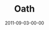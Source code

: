 ---
layout: message
category: message
series: "Collide"
title: "Oath"
date: 2011-09-03-00-00
message_id: 690
sc-permalink-url: "http://soundcloud.com/crdschurch/oath"
audio: "http://s3.amazonaws.com/crossroads-media/messages/audio/collide04.mp3"
audio-duration: "50:17"
program: "http://s3.amazonaws.com/crossroads-media/documents/09_03-04_11Program.pdf"
description: "Brian Tome talks about the collisions that occur in marriage."
video: "http://s3.amazonaws.com/crossroads-media/messages/video/collide04.mp4"
video-duration: "50:24"
yt-embed-url: "//www.youtube.com/embed/d-TDPiNz9oY"
video-image: "http://s3.amazonaws.com/crossroads-media/images/collide04_still.jpg"
tag: 
 - tome
 - collide
 - marriage
 - oath
 - whiz-kids
 - florence-groundbreaking
 - program
 - strong-challenge
 - game-change
explicit: false
---